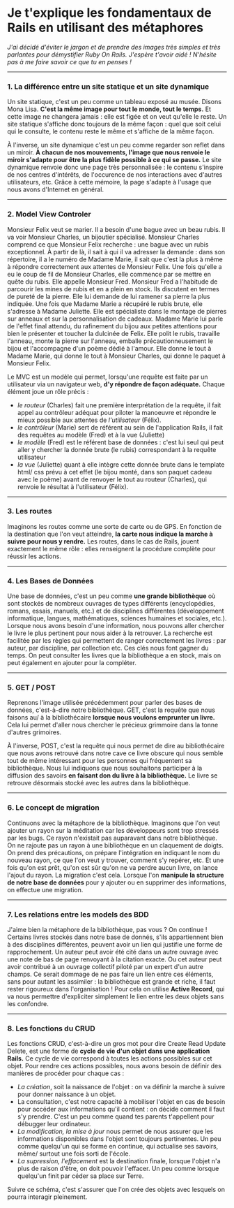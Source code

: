 

# Je t'explique les fondamentaux de Rails en utilisant des métaphores

_J'ai décidé d'éviter le jargon et de prendre des images très simples et très parlantes pour démystifier Ruby On Rails. J'espère t'avoir aidé ! N'hésite pas à me faire savoir ce que tu en penses !_

---

### 1. La différence entre un site statique et un site dynamique

Un site statique, c'est un peu comme un tableau exposé au musée. Disons Mona Lisa. __C'est la même image pour tout le monde, tout le temps.__ Et cette image ne changera jamais : elle est figée et on veut qu'elle le reste. Un site statique s'affiche donc toujours de la même façon : quel que soit celui qui le consulte, le contenu reste le même et s'affiche de la même façon.

À l'inverse, un site dynamique c'est un peu comme regarder son reflet dans un miroir. __À chacun de nos mouvements, l'image que nous renvoie le miroir s'adapte pour être la plus fidèle possible à ce qui se passe.__ Le site dynamique renvoie donc une page très personnalisée : le contenu s'inspire de nos centres d'intérêts, de l'occurence de nos interactions avec d'autres utilisateurs, etc. Grâce à cette mémoire, la page s'adapte à l'usage que nous avons d'Internet en général.

---

### 2. Model View Controler

Monsieur Felix veut se marier. Il a besoin d'une bague avec un beau rubis. Il va voir Monsieur Charles, un bijoutier spécialisé.  Monsieur Charles comprend ce que Monsieur Felix recherche : une bague avec un rubis exceptionnel. À partir de là, il sait à qui il va adresser la demande : dans son répertoire, il a le numéro de Madame Marie, il sait que c'est la plus à même à répondre correctement aux attentes de Monsieur Felix. Une fois qu'elle a eu le coup de fil de Monsieur Charles, elle commence par se mettre en quête du rubis. Elle appelle Monsieur Fred. Monsieur Fred a l'habitude de parcourir les mines de rubis et en a plein en stock. Ils discutent en termes de pureté de la pierre. Elle lui demande de lui ramener sa pierre la plus indiquée. Une fois que Madame Marie a récupéré le rubis brute, elle s'adresse à Madame Juliette. Elle est spécialiste dans le montage de pierres sur anneaux et sur la personnalisation de cadeaux. Madame Marie lui parle de l'effet final attendu, du rafinement du bijou aux petites attentions pour bien le présenter et toucher la dulcinée de Felix. Elle polit le rubis, travaille l'anneau, monte la pierre sur l'anneau, emballe précautionneusement le bijou et l'accompagne d'un poème dédié à l'amour. Elle donne le tout à Madame Marie, qui donne le tout à Monsieur Charles, qui donne le paquet à Monsieur Felix.

Le MVC est un modèle qui permet, lorsqu'une requête est faite par un utilisateur via un navigateur web, __d'y répondre de façon adéquate.__ Chaque élément joue un rôle précis : 
* _le routeur_ (Charles) fait une première interprétation de la requête, il fait appel au contrôleur adéquat pour piloter la manoeuvre et répondre le mieux possible aux attentes de _l'utilisateur_ (Félix).
* _le contrôleur_ (Marie) sert de référent au sein de l'application Rails, il fait des requêtes au modèle (Fred) et à la vue (Juliette)
* _le modèle_ (Fred) est le référent base de données : c'est lui seul qui peut aller y chercher la donnée brute (le rubis) correspondant à la requête utilisateur
* _la vue_ (Juliette) quant à elle intègre cette donnée brute dans le template html/ css prévu à cet effet (le bijou monté, dans son paquet cadeau avec le poème) avant de renvoyer le tout au routeur (Charles), qui renvoie le résultat à l'utilisateur (Félix).

___

### 3. Les routes

Imaginons les routes comme une sorte de carte ou de GPS. En fonction de la destination que l'on veut atteindre, __la carte nous indique la marche à suivre pour nous y rendre.__ Les routes, dans le cas de Rails, jouent exactement le même rôle : elles renseignent la procédure complète pour réussir les actions.

___

### 4. Les Bases de Données

Une base de données, c'est un peu comme __une grande bibliothèque__ où sont stockés de nombreux ouvrages de types différents (encyclopédies, romans, essais, manuels, etc.) et de disciplines différentes (développement informatique, langues, mathématiques, sciences humaines et sociales, etc.). Lorsque nous avons besoin d'une information, nous pouvons aller chercher le livre le plus pertinent pour nous aider à la retrouver. La recherche est facilitée par les règles qui permettent de ranger correctement les livres : par auteur, par discipline, par collection etc. Ces clés nous font gagner du temps. On peut consulter les livres que la bibliothèque a en stock, mais on peut également en ajouter pour la compléter.

___ 

### 5. GET / POST

Reprenons l'image utilisée précédemment pour parler des bases de données, c'est-à-dire notre bibliothèque. GET, c'est la requête que nous faisons au/ à la bibliothécaire __lorsque nous voulons emprunter un livre.__ Cela lui permet d'aller nous chercher le précieux grimmoire dans la tonne d'autres grimoires. 

À l'inverse, POST, c'est la requête qui nous permet de dire au bibliothécaire que nous avons retrouvé dans notre cave ce livre obscure qui nous semble tout de même intéressant pour les personnes qui fréquentent sa bibliothèque. Nous lui indiquons que nous souhaitons participer à la diffusion des savoirs __en faisant don du livre à la bibliothèque.__ Le livre se retrouve désormais stocké avec les autres dans la bibliothèque. 

___

### 6. Le concept de migration

Continuons avec la métaphore de la bibliothèque. Imaginons que l'on veut ajouter un rayon sur la méditation car les développeurs sont trop stressés par les bugs. Ce rayon n'existait pas auparavant dans notre bibliothèque. On ne rajoute pas un rayon à une bibliothèque en un claquement de doigts. On prend des précautions, on prépare l'intégration en indiquant le nom du nouveau rayon, ce que l'on veut y trouver, comment s'y repérer, etc. Et une fois qu'on est prêt, qu'on est sûr qu'on ne va perdre aucun livre, on lance l'ajout du rayon. La migration c'est cela. Lorsque l'on __manipule la structure de notre base de données__ pour y ajouter ou en supprimer des informations, on effectue une migration.

___

### 7. Les relations entre les models des BDD

J'aime bien la métaphore de la bibliothèque, pas vous ? On continue ! Certains livres stockés dans notre base de donnés, s'ils appartiennent bien à des disciplines différentes, peuvent avoir un lien qui justifie une forme de rapprochement. Un auteur peut avoir été cité dans un autre ouvrage avec une note de bas de page renvoyant à la citation exacte. Ou cet auteur peut avoir contribué à un ouvrage collectif piloté par un expert d'un autre champs. Ce serait dommage de ne pas faire un lien entre ces éléments, sans pour autant les assimiler : la bibliothèque est grande et riche, il faut rester rigoureux dans l'organisation ! Pour cela on utilise __Active Record__, qui va nous permettre d'expliciter simplement le lien entre les deux objets sans les confondre.

___

### 8. Les fonctions du CRUD

Les fonctions CRUD, c'est-à-dire un gros mot pour dire Create Read Update Delete, est une forme de __cycle de vie d'un objet dans une application Rails.__ Ce cycle de vie correspond à toutes les actions possibles sur cet objet. Pour rendre ces actions possibles, nous avons besoin de définir des manières de procéder pour chaque cas :

* _La création_, soit la naissance de l'objet : on va définir la marche à suivre pour donner naissance à un objet.
* La consultation, c'est notre capacité à mobiliser l'objet en cas de besoin pour accéder aux informations qu'il contient : on décide comment il faut s'y prendre. C'est un peu comme quand tes parents t'appellent pour débugger leur ordinateur.
* _La modification, la mise à jour_ nous permet de nous assurer que les informations disponibles dans l'objet sont toujours pertinentes. Un peu comme quelqu'un qui se forme en continue, qui actualise ses savoirs, même/ surtout une fois sorti de l'école.
* _La supression, l'effacement_ est la destination finale, lorsque l'objet n'a plus de raison d'être, on doit pouvoir l'effacer. Un peu comme lorsque quelqu'un finit par céder sa place sur Terre.

Suivre ce schéma, c'est s'assurer que l'on crée des objets avec lesquels on pourra interagir pleinement.
